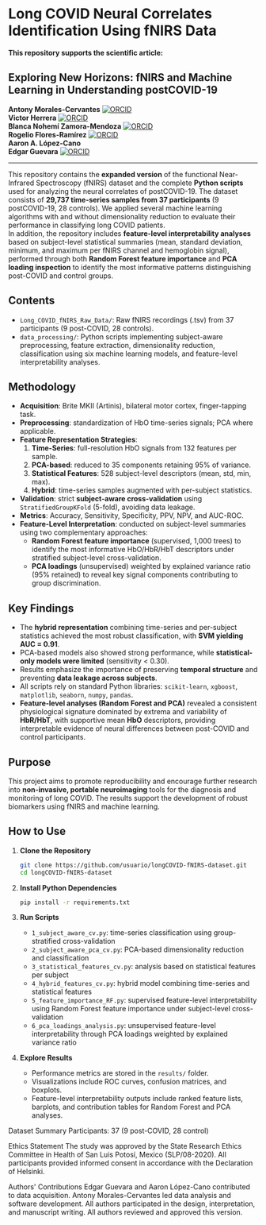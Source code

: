 # Long COVID Neural Correlates Identification Using fNIRS Data

**This repository supports the scientific article:**

## Exploring New Horizons: fNIRS and Machine Learning in Understanding postCOVID-19


**Antony Morales-Cervantes** [![ORCID](https://img.shields.io/badge/ORCID-0000--0003--3669--2638-green)](https://orcid.org/0000-0003-3669-2638)  
**Victor Herrera** [![ORCID](https://img.shields.io/badge/ORCID-0000--0003--1367--8622-green)](https://orcid.org/0000-0003-1367-8622)  
**Blanca Nohemí Zamora-Mendoza** [![ORCID](https://img.shields.io/badge/ORCID-0000--0003--0093--7752-green)](https://orcid.org/0000-0003-0093-7752)  
**Rogelio Flores-Ramírez** [![ORCID](https://img.shields.io/badge/ORCID-0000--0003--2263--6280-green)](https://orcid.org/0000-0003-2263-6280)  
**Aaron A. López-Cano**  
**Edgar Guevara** [![ORCID](https://img.shields.io/badge/ORCID-0000--0002--2313--2810-green)](https://orcid.org/0000-0002-2313-2810)

---
This repository contains the **expanded version** of the functional Near-Infrared Spectroscopy (fNIRS) dataset and the complete **Python scripts** used for analyzing the neural correlates of postCOVID-19. The dataset consists of **29,737 time-series samples from 37 participants** (9 postCOVID-19, 28 controls). We applied several machine learning algorithms with and without dimensionality reduction to evaluate their performance in classifying long COVID patients.  
In addition, the repository includes **feature-level interpretability analyses** based on subject-level statistical summaries (mean, standard deviation, minimum, and maximum per fNIRS channel and hemoglobin signal), performed through both **Random Forest feature importance** and **PCA loading inspection** to identify the most informative patterns distinguishing post-COVID and control groups.


## Contents

- `Long_COVID_fNIRS_Raw_Data/`: Raw fNIRS recordings (.tsv) from 37 participants (9 post-COVID, 28 controls).
- `data_processing/`: Python scripts implementing subject-aware preprocessing, feature extraction, dimensionality reduction, classification using six machine learning models, and feature-level interpretability analyses.


## Methodology

- **Acquisition**: Brite MKII (Artinis), bilateral motor cortex, finger-tapping task.
- **Preprocessing**: standardization of HbO time-series signals; PCA where applicable.
- **Feature Representation Strategies**:
  1. **Time-Series**: full-resolution HbO signals from 132 features per sample.
  2. **PCA-based**: reduced to 35 components retaining 95% of variance.
  3. **Statistical Features**: 528 subject-level descriptors (mean, std, min, max).
  4. **Hybrid**: time-series samples augmented with per-subject statistics.
- **Validation**: strict **subject-aware cross-validation** using `StratifiedGroupKFold` (5-fold), avoiding data leakage.
- **Metrics**: Accuracy, Sensitivity, Specificity, PPV, NPV, and AUC-ROC.
- **Feature-Level Interpretation**: conducted on subject-level summaries using two complementary approaches:
  - **Random Forest feature importance** (supervised, 1,000 trees) to identify the most informative HbO/HbR/HbT descriptors under stratified subject-level cross-validation.
  - **PCA loadings** (unsupervised) weighted by explained variance ratio (95% retained) to reveal key signal components contributing to group discrimination.


## Key Findings

- The **hybrid representation** combining time-series and per-subject statistics achieved the most robust classification, with **SVM yielding AUC = 0.91**.
- PCA-based models also showed strong performance, while **statistical-only models were limited** (sensitivity < 0.30).
- Results emphasize the importance of preserving **temporal structure** and preventing **data leakage across subjects**.
- All scripts rely on standard Python libraries: `scikit-learn`, `xgboost`, `matplotlib`, `seaborn`, `numpy`, `pandas`.
- **Feature-level analyses (Random Forest and PCA)** revealed a consistent physiological signature dominated by extrema and variability of **HbR/HbT**, with supportive mean **HbO** descriptors, providing interpretable evidence of neural differences between post-COVID and control participants.



## Purpose

This project aims to promote reproducibility and encourage further research into **non-invasive, portable neuroimaging** tools for the diagnosis and monitoring of long COVID. The results support the development of robust biomarkers using fNIRS and machine learning.

## How to Use

1. **Clone the Repository**
   ```bash
   git clone https://github.com/usuario/longCOVID-fNIRS-dataset.git
   cd longCOVID-fNIRS-dataset
   ```

2. **Install Python Dependencies**
   ```bash
   pip install -r requirements.txt
   ```

3. **Run Scripts**
   - `1_subject_aware_cv.py`: time-series classification using group-stratified cross-validation  
   - `2_subject_aware_pca_cv.py`: PCA-based dimensionality reduction and classification  
   - `3_statistical_features_cv.py`: analysis based on statistical features per subject  
   - `4_hybrid_features_cv.py`: hybrid model combining time-series and statistical features  
   - `5_feature_importance_RF.py`: supervised feature-level interpretability using Random Forest feature importance under subject-level cross-validation  
   - `6_pca_loadings_analysis.py`: unsupervised feature-level interpretability through PCA loadings weighted by explained variance ratio  

4. **Explore Results**
   - Performance metrics are stored in the `results/` folder.  
   - Visualizations include ROC curves, confusion matrices, and boxplots.  
   - Feature-level interpretability outputs include ranked feature lists, barplots, and contribution tables for Random Forest and PCA analyses.

Dataset Summary
Participants: 37 (9 post-COVID, 28 control)

Ethics Statement
The study was approved by the State Research Ethics Committee in Health of San Luis Potosí, Mexico (SLP/08-2020). All participants provided informed consent in accordance with the Declaration of Helsinki.

Authors' Contributions
Edgar Guevara and Aaron López-Cano contributed to data acquisition. Antony Morales-Cervantes led data analysis and software development. All authors participated in the design, interpretation, and manuscript writing. All authors reviewed and approved this version.
